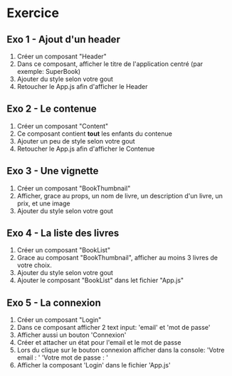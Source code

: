 # Exercice

## Exo 1 - Ajout d'un header

1. Créer un composant "Header"
2. Dans ce composant, afficher le titre de l'application centré (par exemple: SuperBook)
3. Ajouter du style selon votre gout
4. Retoucher le App.js afin d'afficher le
   Header

## Exo 2 - Le contenue

1. Créer un composant "Content"
2. Ce composant contient **tout** les enfants
   du contenue
3. Ajouter un peu de style selon votre gout
4. Retoucher le App.js afin d'afficher le
   Contenue

## Exo 3 - Une vignette

1. Créer un composant "BookThumbnail"
2. Afficher, grace au props, un nom de livre,
   un description d'un livre, un prix,
   et une image
3. Ajouter du style selon votre gout

## Exo 4 - La liste des livres

1. Créer un composant "BookList"
2. Grace au composant "BookThumbnail", afficher au moins 3 livres de votre choix.
3. Ajouter du style selon votre gout
4. Ajouter le composant "BookList" dans
   let fichier "App.js"

## Exo 5 - La connexion

1. Créer un composant "Login"
2. Dans ce composant afficher 2 text input: 'email' et 'mot de passe'
3. Afficher aussi un bouton 'Connexion'
4. Créer et attacher un état pour l'email et le mot de passe
5. Lors du clique sur le bouton connexion afficher dans la console:
   'Votre email : <email>'
   'Votre mot de passe : <motDePasse>'
6. Afficher la composant 'Login' dans le fichier 'App.js'
